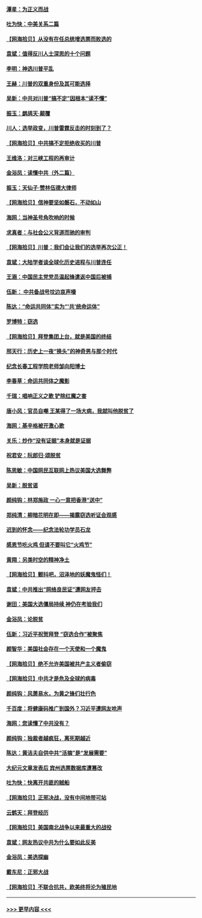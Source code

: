 #### [潭星：为正义而战](../pages/nsc993/n12600926.md?t=12072151) 
#### [吐为快：中美关系二篇](../pages/nsc993/n12600908.md?t=12072151) 
#### [【网海拾贝】从没有在任总统增选票而败选的](../pages/nsc993/n12600435.md?t=12072151) 
#### [袁斌：值得反川人士深思的十个问题](../pages/nsc993/n12600332.md?t=12072151) 
#### [李明：神选川普平乱](../pages/nsc993/n12599751.md?t=12072151) 
#### [王赫：川普的双重身份及其可能选择](../pages/nsc993/n12599723.md?t=12072151) 
#### [吴新：中共对川普“搞不定”因根本“读不懂”](../pages/nsc993/n12599502.md?t=12072151) 
#### [振玉：鹧鸪天‧颠覆](../pages/nsc993/n12599494.md?t=12072151) 
#### [川人：选举政变，川普雷霆反击的时刻到了？](../pages/nsc993/n12599291.md?t=12072151) 
#### [【网海拾贝】中共搞不定拒绝收买的川普](../pages/nsc993/n12598955.md?t=12072151) 
#### [王维洛：对三峡工程的再审计](../pages/nsc993/n12598436.md?t=12072151) 
#### [金浴凤：读懂中共（外二篇）](../pages/nsc993/n12597943.md?t=12072151) 
#### [振玉：天仙子‧赞林伍德大律师](../pages/nsc993/n12597929.md?t=12072151) 
#### [【网海拾贝】信神要坚如磐石，不动如山](../pages/nsc993/n12597901.md?t=12072151) 
#### [海网：当神圣号角吹响的时候](../pages/nsc993/n12595891.md?t=12072151) 
#### [求真者：与社会公义背道而驰的审判](../pages/nsc993/n12595868.md?t=12072151) 
#### [【网海拾贝】川普：我们会让我们的选举再次公正！](../pages/nsc993/n12594930.md?t=12072151) 
#### [袁斌：大陆学者谈全球化历史进程与川普连任](../pages/nsc993/n12594690.md?t=12072151) 
#### [王涵：中国民主党党员温起锋遣返中国后被捕](../pages/nsc993/n12594540.md?t=12072151) 
#### [伍新： 中共备战号坟边哀声嚎](../pages/nsc993/n12593086.md?t=12072151) 
#### [陈达：“命运共同体”实为“‘共’统命运体”](../pages/nsc993/n12590865.md?t=12072151) 
#### [罗博特：窃选](../pages/nsc993/n12590619.md?t=12072151) 
#### [【网海拾贝】拜登集团上台，就是美国的终结](../pages/nsc993/n12589725.md?t=12072151) 
#### [邢天行：历史上一夜“换头”的神奇男与那个时代](../pages/nsc993/n12589424.md?t=12072151) 
#### [纪念长春工程学院老师邹向阳博士](../pages/nsc993/n12585390.md?t=12072151) 
#### [李春草：命运共同体之魔影](../pages/nsc993/n12585026.md?t=12072151) 
#### [千瑞：唱响正义之歌 铲除红魔之害](../pages/nsc993/n12585002.md?t=12072151) 
#### [唐小风：官员自嘲 王某得了一场大病，我就叫他脱贫了](../pages/nsc993/n12584981.md?t=12072151) 
#### [海网：基辛格被开激心歌](../pages/nsc993/n12584946.md?t=12072151) 
#### [关乐：炒作“没有证据”本身就是证据](../pages/nsc993/n12583146.md?t=12072151) 
#### [祝君安：阮郎归‧颂脱贫](../pages/nsc993/n12583119.md?t=12072151) 
#### [陈思敏：中国网民互联网上热议美国大选舞弊](../pages/nsc993/n12582845.md?t=12072151) 
#### [吴新：脱贫谣](../pages/nsc993/n12580839.md?t=12072151) 
#### [颜纯钩：林郑施政 一心一意把香港“送中”](../pages/nsc993/n12580805.md?t=12072151) 
#### [郑纯清：柳暗花明在即——揭露窃选听证会观感](../pages/nsc993/n12580795.md?t=12072151) 
#### [迟到的怀念——纪念法轮功学员石龙](../pages/nsc993/n12580245.md?t=12072151) 
#### [感恩节吃火鸡  但请不要叫它“火鸡节”](../pages/nsc993/n12580252.md?t=12072151) 
#### [黄翔：另类时空的精神净土](../pages/nsc993/n12578638.md?t=12072151) 
#### [【网海拾贝】颤抖吧，沼泽地的妖魔鬼怪们！](../pages/nsc993/n12578552.md?t=12072151) 
#### [袁斌：中共推出“网络良民证”遭网友抨击](../pages/nsc993/n12578511.md?t=12072151) 
#### [谢田：美国大选僵局持续 神仍在考验我们](../pages/nsc993/n12577432.md?t=12072151) 
#### [金浴凤：论脱贫](../pages/nsc993/n12576386.md?t=12072151) 
#### [伍新：习近平祝贺拜登 “窃选合作”被聚焦](../pages/nsc993/n12576358.md?t=12072151) 
#### [颜智华：美国社会存在一个天使和一个魔鬼](../pages/nsc993/n12574299.md?t=12072151) 
#### [【网海拾贝】绝不允许美国被共产主义者偷窃](../pages/nsc993/n12573396.md?t=12072151) 
#### [【网海拾贝】中共才是危及全球的病毒](../pages/nsc993/n12571204.md?t=12072151) 
#### [颜纯钩：风萧易水，为黄之锋们壮行色](../pages/nsc993/n12571487.md?t=12072151) 
#### [千百度：将健康码推广到国外？习近平遭网友呛声](../pages/nsc993/n12570808.md?t=12072151) 
#### [海网：您读懂了中共没有？](../pages/nsc993/n12570487.md?t=12072151) 
#### [颜纯钩：独裁者越疯狂，离死期越近](../pages/nsc993/n12569055.md?t=12072151) 
#### [陈达：黄洁夫自供中共“活摘”是“发展需要”](../pages/nsc993/n12568541.md?t=12072151) 
#### [大纪元文章发表后 宾州选票数据库遭篡改](../pages/nsc993/n12568105.md?t=12072151) 
#### [吐为快：快离开共匪的贼船](../pages/nsc993/n12568462.md?t=12072151) 
#### [【网海拾贝】正邪决战，没有中间地带可站](../pages/nsc993/n12568439.md?t=12072151) 
#### [云鹤天：拜登经历](../pages/nsc993/n12567294.md?t=12072151) 
#### [【网海拾贝】美国南北战争以来最重大的战役](../pages/nsc993/n12567247.md?t=12072151) 
#### [袁斌：网友热议中共为什么要如此反美](../pages/nsc993/n12567162.md?t=12072151) 
#### [金浴凤：美选探幽](../pages/nsc993/n12567147.md?t=12072151) 
#### [戴东尼：正邪大战](../pages/nsc993/n12567033.md?t=12072151) 
#### [【网海拾贝】不联合抗共，欧美终将沦为殖民地](../pages/nsc993/n12565068.md?t=12072151) 

----
#### [ >>> 更早内容 <<< ](../indexes/nsc993-earlier.md)
